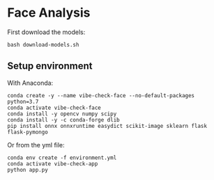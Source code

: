 # Face Analysis

First download the models:

```
bash download-models.sh
```

## Setup environment

With Anaconda:

```
conda create -y --name vibe-check-face --no-default-packages python=3.7
conda activate vibe-check-face
conda install -y opencv numpy scipy
conda install -y -c conda-forge dlib
pip install onnx onnxruntime easydict scikit-image sklearn flask flask-pymongo
```

Or from the yml file:

```
conda env create -f environment.yml
conda activate vibe-check-app
python app.py
```